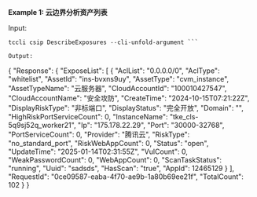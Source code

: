 **Example 1: 云边界分析资产列表**



Input: 

```
tccli csip DescribeExposures --cli-unfold-argument ```

Output: 
```
{
    "Response": {
        "ExposeList": [
            {
                "AclList": "0.0.0.0/0",
                "AclType": "whitelist",
                "AssetId": "ins-bvxns9uy",
                "AssetType": "cvm_instance",
                "AssetTypeName": "云服务器",
                "CloudAccountId": "100010427547",
                "CloudAccountName": "安全攻防",
                "CreateTime": "2024-10-15T07:21:22Z",
                "DisplayRiskType": "非标端口",
                "DisplayStatus": "完全开放",
                "Domain": "",
                "HighRiskPortServiceCount": 0,
                "InstanceName": "tke_cls-5q9sj52q_worker21",
                "Ip": "175.178.22.29",
                "Port": "30000-32768",
                "PortServiceCount": 0,
                "Provider": "腾讯云",
                "RiskType": "no_standard_port",
                "RiskWebAppCount": 0,
                "Status": "open",
                "UpdateTime": "2025-01-14T02:31:55Z",
                "VulCount": 0,
                "WeakPasswordCount": 0,
                "WebAppCount": 0,
                "ScanTaskStatus": "running",
                "Uuid": "sadsds",
                "HasScan": "true",
                "AppId": 12465129
            }
        ],
        "RequestId": "0ce09587-eaba-4f70-ae9b-1a80b69ee21f",
        "TotalCount": 102
    }
}
```


